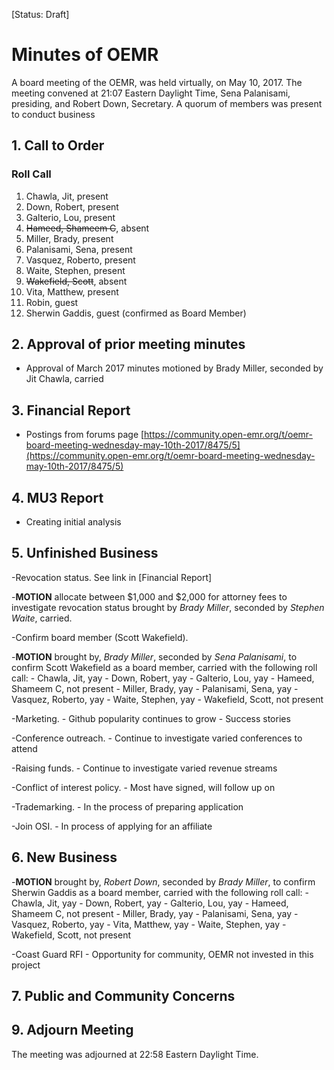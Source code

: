 [Status: Draft]

# Minutes of OEMR
A board meeting of the OEMR, was held virtually, on May 10, 2017. The meeting convened at 21:07 Eastern Daylight Time, Sena Palanisami, presiding, and Robert Down, Secretary. A quorum of members was present to conduct business

## 1. Call to Order

### Roll Call

1. Chawla, Jit, present
2. Down, Robert, present
3. Galterio, Lou, present
4. ~~Hameed, Shameem C~~, absent
5. Miller, Brady, present
6. Palanisami, Sena, present
7. Vasquez, Roberto, present
8. Waite, Stephen, present
9. ~~Wakefield, Scott~~, absent
10. Vita, Matthew, present
11. Robin, guest
12. Sherwin Gaddis, guest (confirmed as Board Member)

## 2. Approval of prior meeting minutes

- Approval of March 2017 minutes motioned by Brady Miller, seconded by Jit Chawla, carried

## 3. Financial Report

- Postings from forums page [https://community.open-emr.org/t/oemr-board-meeting-wednesday-may-10th-2017/8475/5](https://community.open-emr.org/t/oemr-board-meeting-wednesday-may-10th-2017/8475/5)

## 4. MU3 Report
- Creating initial analysis

## 5. Unfinished Business
-Revocation status.
    See link in [Financial Report]

-**MOTION** allocate between $1,000 and $2,000 for attorney fees to investigate revocation status brought by _Brady Miller_, seconded by _Stephen Waite_, carried.

-Confirm board member (Scott Wakefield).

-**MOTION** brought by, _Brady Miller_, seconded by _Sena Palanisami_, to confirm Scott Wakefield as a board member, carried with the following roll call:
    - Chawla, Jit, yay
    - Down, Robert, yay
    - Galterio, Lou, yay
    - Hameed, Shameem C, not present
    - Miller, Brady, yay
    - Palanisami, Sena, yay
    - Vasquez, Roberto, yay
    - Waite, Stephen, yay
    - Wakefield, Scott, not present

-Marketing.
    - Github popularity continues to grow
    - Success stories

-Conference outreach.
    - Continue to investigate varied conferences to attend

-Raising funds.
    - Continue to investigate varied revenue streams

-Conflict of interest policy.
    - Most have signed, will follow up on

-Trademarking.
    - In the process of preparing application

-Join OSI.
    - In process of applying for an affiliate

## 6. New Business
-**MOTION** brought by, _Robert Down_, seconded by _Brady Miller_, to confirm Sherwin Gaddis as a board member, carried with the following roll call:
    - Chawla, Jit, yay
    - Down, Robert, yay
    - Galterio, Lou, yay
    - Hameed, Shameem C, not present
    - Miller, Brady, yay
    - Palanisami, Sena, yay
    - Vasquez, Roberto, yay
    - Vita, Matthew, yay
    - Waite, Stephen, yay
    - Wakefield, Scott, not present

-Coast Guard RFI
    - Opportunity for community, OEMR not invested in this project

## 7. Public and Community Concerns

## 9. Adjourn Meeting
The meeting was adjourned at 22:58 Eastern Daylight Time.

